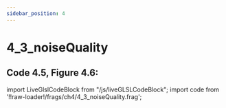 ```yaml
---
sidebar_position: 4
---
```


# 4_3_noiseQuality
## Code 4.5, Figure 4.6: 

import LiveGlslCodeBlock from "/js/liveGLSLCodeBlock";
import code from '!!raw-loader!/frags/ch4/4_3_noiseQuality.frag';

<LiveGlslCodeBlock fragName='4_3_noiseQuality.frag' fragCode={code} />
